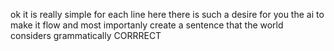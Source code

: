 ok
it is really simple 
for each line here 
there is such a desire 
for you 
the ai 
to make it flow and most importanly 
create a sentence that the world considers 
grammatically CORRRECT